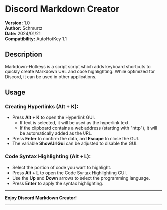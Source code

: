 # Discord Markdown Creator

**Version:** 1.0  
**Author:** Schmurtz  
**Date:** 2024/01/21  
**Compatibility:** AutoHotKey 1.1

## Description

Markdown-Hotkeys is a script script which adds keyboard shortcuts to quickly create Markdown URL and code highlighting.
While optimized for Discord, it can be used in other applications.

## Usage

### Creating Hyperlinks (Alt + K):

- Press **Alt + K** to open the Hyperlink GUI.
  - If text is selected, it will be used as the hyperlink text.
  - If the clipboard contains a web address (starting with "http"), it will be automatically added as the URL.
- Press **Enter** to confirm the data, and **Escape** to close the GUI.
- The variable **ShowUrlGui** can be adjusted to disable the GUI.

### Code Syntax Highlighting (Alt + L):

- Select the portion of code you want to highlight.
- Press **Alt + L** to open the Code Syntax Highlighting GUI.
- Use the **Up** and **Down** arrows to select the programming language.
- Press **Enter** to apply the syntax highlighting.


---

**Enjoy Discord Markdown Creator!**

------------------------------------------------


